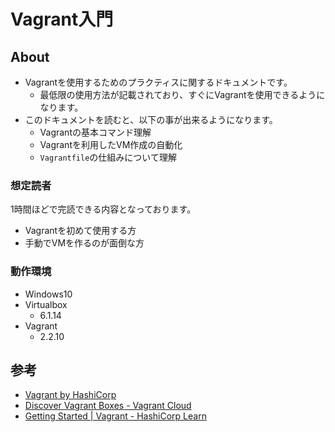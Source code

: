 # Vagrant入門

## About

- Vagrantを使用するためのプラクティスに関するドキュメントです。
    - 最低限の使用方法が記載されており、すぐにVagrantを使用できるようになります。
- このドキュメントを読むと、以下の事が出来るようになります。
    - Vagrantの基本コマンド理解
    - Vagrantを利用したVM作成の自動化
    - `Vagrantfile`の仕組みについて理解

### 想定読者

1時間ほどで完読できる内容となっております。

- Vagrantを初めて使用する方
- 手動でVMを作るのが面倒な方

### 動作環境

- Windows10
- Virtualbox
    - 6.1.14
- Vagrant
    - 2.2.10

## 参考

- [Vagrant by HashiCorp](https://www.vagrantup.com/)
- [Discover Vagrant Boxes - Vagrant Cloud](https://app.vagrantup.com/boxes/search)
- [Getting Started | Vagrant - HashiCorp Learn](https://learn.hashicorp.com/collections/vagrant/getting-started)
